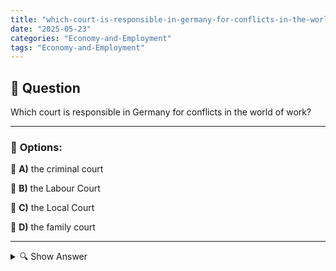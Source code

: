 ```yaml
---
title: "which-court-is-responsible-in-germany-for-conflicts-in-the-world-of-work"
date: "2025-05-23"
categories: "Economy-and-Employment"
tags: "Economy-and-Employment"
---
```


## 📌 **Question**

Which court is responsible in Germany for conflicts in the world of work?



---

### 📝 **Options:**

🔘 **A)** the criminal court

🔘 **B)** the Labour Court

🔘 **C)** the Local Court

🔘 **D)** the family court

---

<details>
  <summary>🔍 Show Answer</summary>

  <p>
💡  <b>Correct Answer:</b>  b
  </p>
  <p>
    📖<b>Explanation:</b>
    
  </p>
</details>
